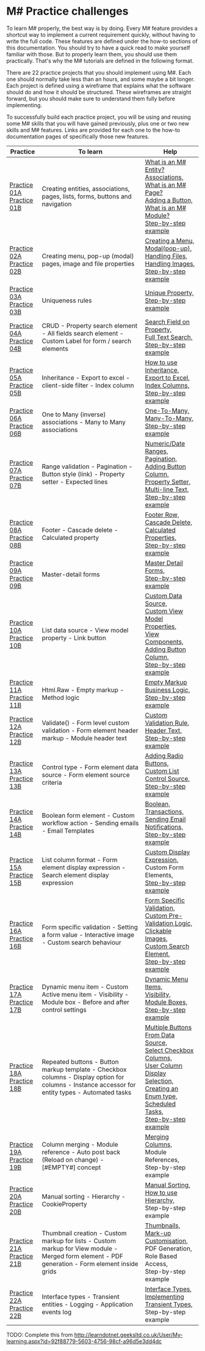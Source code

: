 # M# Practice challenges

To learn M# properly, the best way is by doing. Every M# feature provides a shortcut way to implement a current requirement quickly, without having to write the full code. These features are defined under the how-to sections of this documentation. You should try to have a quick read to make yourself familiar with those. But to properly learn them, you should use them practically. That's why the M# tutorials are defined in the following format.

There are 22 practice projects that you should implement using M#. Each one should normally take less than an hours, and some maybe a bit longer. Each project is defined using a wireframe that explains what the software should do and how it should be structured. These wireframes are straight forward, but you should make sure to understand them fully before implementing.

To successfully build each practice project, you will be using and reusing some M# skills that you will have gained previously, plus one or two new skills and M# features. Links are provided for each one to the how-to documentation pages of specifically those new features.

| Practice       | To learn | Help |
|-------------|-----------|------|
| [Practice 01A](https://design.visualspec.co.uk/?p=MSharp.Practice.1)<br/>[Practice 01B](http://design.visualspec.co.uk/?p=MSharp.Tutorial.1) | Creating entities, associations, pages, lists, forms, buttons and navigation | [What is an M# Entity?](../Basics/Entity.md)<br/>[Associations,](../Domain/Associations.md)<br/> [What is an M# Page?](../Basics/Page.md)<br/> [Adding a Button,](../how-to/buttons-links/adding-a-button.md)<br/> [What is an M# Module?](../Basics/Module)<br/> [Step-by-step example](../Tutorials/1/README.md)|
| [Practice 02A](https://design.visualspec.co.uk/?p=MSharp.Practice.2)<br/>[Practice 02B](http://design.visualspec.co.uk/?p=MSharp.Tutorial.2) | Creating menu, pop-up (modal) pages, image and file properties | [Creating a Menu,](../how-to/menus/creatingMenu.md)<br/> [Modal(pop-up),](../how-to/navigation/modal-PopUp.md)<br/> [Handling Files,](../how-to/filesAndImages/file.md)<br/>[Handling Images,](../how-to/filesAndImages/image.md)<br/> [Step-by-step example](../Tutorials/2/README.md)|
| [Practice 03A](https://design.visualspec.co.uk/?p=MSharp.Practice.3)<br/>[Practice 03B](http://design.visualspec.co.uk/?p=MSharp.Tutorial.3) | Uniqueness rules | [Unique Property,](../how-to/validation/unique.md)<br/> [Step-by-step example](../Tutorials/3/README.md)|
| [Practice 04A](https://design.visualspec.co.uk/?p=MSharp.Practice.4)<br/>[Practice 04B](http://design.visualspec.co.uk/?p=MSharp.tutorial.4) |  CRUD - Property search element - All fields search element - Custom Label for form / search elements | [Search Field on Property,](../how-to/search/searchFieldOnProperty.md)<br/> [Full Text Search,](../how-to/search/fullTextSearch.md)<br/>  [Step-by-step example](../Tutorials/4/README.md)|
| [Practice 05A](https://design.visualspec.co.uk/?p=MSharp.practice.5)<br/>[Practice 05B](http://design.visualspec.co.uk/?p=MSharp.Tutorial.5) | Inheritance - Export to excel - client-side filter - Index column | [How to use Inheritance,](../how-to/types/inheritance.md) <br/>[Export to Excel,](../how-to/list-modules/exportToCsvExcel.md)<br/>[Index Columns,](///how-to/list-modules/index-column.md) <br/>[Step-by-step example](../Tutorials/5/README.md)|
| [Practice 06A](https://design.visualspec.co.uk/?p=MSharp.Practice.6)<br/>[Practice 06B](http://design.visualspec.co.uk/?p=MSharp.Tutorial.6) | One to Many (inverse) associations - Many to Many associations |  [One-To-Many,](../how-to/associations/manyToOne.md)<br/> [Many-To-Many,](../how-to/associations/manyToMany.md) <br/>[Step-by-step example](../Tutorials/6/README.md)|
| [Practice 07A](https://design.visualspec.co.uk/?p=MSharp.Practice.7)<br/>[Practice 07B](http://design.visualspec.co.uk/?p=MSharp.Tutorial.7) | Range validation - Pagination - Button style (link) - Property setter - Expected lines | [Numeric/Date Ranges,](../how-to/validation/numericAndDateRange.md)<br/> [Pagination,](../how-to/list-modules/pagination.md) <br/>[Adding Button Column,](../how-to/list-modules/adding-link-button-column.md)<br/> [Property Setter,](../how-to/formModules/defaultValuesPropertySetter.md)<br/> [Multi-line Text,](../how-to/properties/multiLineText.md) <br/>[Step-by-step example](../Tutorials/7/README.md)|
| [Practice 08A](https://design.visualspec.co.uk/?p=MSharp.Practice.8)<br/>[Practice 08B](http://design.visualspec.co.uk/?p=MSharp.Tutorial.8) | Footer - Cascade delete -Calculated property | [Footer Row,](../how-to/list-modules/footerRow.md)<br/> [Cascade Delete,](../how-to/associations/deleting.md)<br/> [Calculated Properties,](../Domain/CalculatedProperties.md) <br/>[Step-by-step example](../Tutorials/8/README.md)|
| [Practice 09A](https://design.visualspec.co.uk/?p=MSharp.Practice.9)<br/>[Practice 09B](http://design.visualspec.co.uk/?p=MSharp.Tutorial.9) | Master-detail forms | [Master Detail Forms,](../how-to/uiComposition/masterDetailForms.md)<br/>  [Step-by-step example](../Tutorials/9/README.md)|
| [Practice 10A](https://design.visualspec.co.uk/?p=MSharp.Practice.10)<br/>[Practice 10B](http://design.visualspec.co.uk/?p=MSharp.Tutorial.10) | List data source - View model property - Link button | [Custom Data Source,](../how-to/list-modules/customDataSource.md) <br/> [Custom View Model Properties,](../how-to/misc/customViewModelProperties.md) <br/>[View Components,](../how-to/uiComposition/viewComponents.md)<br/> [Adding Button Column,](../how-to/list-modules/adding-link-button-column.md)<br/> [Step-by-step example](../Tutorials/10/README.md)|
| [Practice 11A](https://design.visualspec.co.uk/?p=MSharp.Practice.11)<br/>[Practice 11B](http://design.visualspec.co.uk/?p=MSharp.Tutorial.11) | Html.Raw - Empty markup - Method logic | [Empty Markup](../how-to/list-modules/emptyMarkup.md) <br/>[Business Logic,](../Domain/PartialClass.md) <br/> [Step-by-step example](../Tutorials/11/README.md)|
| [Practice 12A](https://design.visualspec.co.uk/?p=MSharp.Practice.12)<br/>[Practice 12B](http://design.visualspec.co.uk/?p=MSharp.Tutorial.12) | Validate() - Form level custom validation - Form element header markup - Module header text | [Custom Validation Rule,](../how-to/validation/customValidationRule.md) <br/>[Header Text,](../how-to/stylingAndCSS/headerText.md)<br/> [Step-by-step example](../Tutorials/12/README.md)|
| [Practice 13A](https://design.visualspec.co.uk/?p=MSharp.Practice.13a)<br/>[Practice 13B](http://design.visualspec.co.uk/?p=MSharp.Practice.13) | Control type - Form element data source - Form element source criteria | [Adding Radio Buttons,](../how-to/formModules/addingRadiobuttonList.md)<br/> [Custom List Control Source,](../how-to/formModules/customListControlSource.md)<br/> [Step-by-step example](../Tutorials/13/README.md)|
| [Practice 14A](https://design.visualspec.co.uk/?p=MSharp.Practice.14)<br/>[Practice 14B](http://design.visualspec.co.uk/?p=MSharp.tutorial.14) | Boolean form element - Custom workflow action - Sending emails - Email Templates | [Boolean,](../Domain/Boolean.md)<br/> [Transactions,](../how-to/buttons-links/transactions.md) <br/>[Sending Email Notifications,](../how-to/misc/sendingEmailNotifications.md)<br/> [Step-by-step example](../Tutorials/14/README.md)|
| [Practice 15A](https://design.visualspec.co.uk/?p=MSharp.Practice.15)<br/>[Practice 15B](http://design.visualspec.co.uk/?p=MSharp.Tutorial.15) | List column format - Form element display expression - Search element display expression | [Custom Display Expression,](../how-to/list-modules/custom-display-expression-format.md) <br/> Custom Form Elements,<br/> [Step-by-step example](../Tutorials/15/README.md)|
| [Practice 16A](https://design.visualspec.co.uk/?p=MSharp.practice.16)<br/>[Practice 16B](http://design.visualspec.co.uk/?p=MSharp.Tutorial.16) | Form specific validation - Setting a form value - Interactive image - Custom search behaviour | [Form Specific Validation,](../how-to/validation/formSpecificValidation.md)<br/> [Custom Pre-Validation Logic,](../how-to/validation/customPrevalidation.md)<br/> [Clickable Images,](../how-to/validation/customPrevalidation.md)<br/> [Custom Search Element,](../how-to/search/customSearchElement.md)<br/>  [Step-by-step example](../Tutorials/16/README.md)|
| [Practice 17A](https://design.visualspec.co.uk/?p=MSharp.practice.17)<br/>[Practice 17B](http://design.visualspec.co.uk/?p=MSharp.Tutorial.17) | Dynamic menu item - Custom Active menu item - Visibility - Module box - Before and after control settings | [Dynamic Menu Items,](../how-to/menus/dynamicMenuItems.md)<br/> [Visibility,](../how-to/uiComposition/visibility.md)<br/> [Module Boxes,](../how-to/uiComposition/moduleBoxes.md)<br/>  [Step-by-step example](../Tutorials/17/README.md)|
| [Practice 18A](https://design.visualspec.co.uk/?p=MSharp.Practice.18)<br/>[Practice 18B](http://design.visualspec.co.uk/?p=MSharp.tutorial.18) | Repeated buttons - Button markup template - Checkbox columns - Display option for columns - Instance accessor for entity types - Automated tasks | [Multiple Buttons From Data Source,](../how-to/buttons-links/multiple-buttons-from-data-source.md)<br/> [Select Checkbox Columns,](../how-to/list-modules/selectCheckboxColumn.md)<br/> [User Column Display Selection,](../how-to/list-modules/userColumnDisplaySelection.md)<br/> [Creating an Enum type,](../how-to/types/enum.md)<br/> [Scheduled Tasks,](../how-to/misc/scheduledTasks.md)<br/> [Step-by-step example](../Tutorials/18/README.md)|
| [Practice 19A](https://design.visualspec.co.uk/?p=MSharp.Practice.19)<br/>[Practice 19B](http://design.visualspec.co.uk/?p=MSharp.tutorial.19) |  Column merging - Module reference - Auto post back (Reload on change) - [#EMPTY#] concept | [Merging Columns,](../how-to/list-modules/merging-columns.md)<br/> Module References,<br/>  Step-by-step example|
| [Practice 20A](https://design.visualspec.co.uk/?p=MSharp.Practice.20)<br/>[Practice 20B](http://design.visualspec.co.uk/?p=MSharp.Tutorial.20) |  Manual sorting - Hierarchy - CookieProperty | [Manual Sorting,](../how-to/list-modules/manualSorting.md)<br/> [How to use Hierarchy,](../how-to/types/hierarchy.md)<br/> Step-by-step example|
| [Practice 21A](https://design.visualspec.co.uk/?p=MSharp.Practice.21)<br/>[Practice 21B](http://design.visualspec.co.uk/?p=MSharp.Tutorial.21) |  Thumbnail creation - Custom markup for lists - Custom markup for View module - Merged form element - PDF generation - Form element inside grids | [Thumbnails,](../how-to/filesAndImages/thumbnail.md)<br/>[Mark-up Customisation,](../how-to/stylingAndCSS/markupCustomisation.md)<br/>PDF Generation,<br/> Role Based Access,<br/>  Step-by-step example|
| [Practice 22A](https://design.visualspec.co.uk/?p=MSharp.Practice.22)<br/>[Practice 22B](http://design.visualspec.co.uk/?p=MSharp.Tutorial.22) |  Interface types - Transient entities - Logging - Application events log | [Interface Types,](../how-to/types/interfaces.md)<br/> [Implementing Transient Types,](../how-to/types/transient.md)<br/> Step-by-step example|

TODO: Complete this from
http://learndotnet.geeksltd.co.uk/User/My-learning.aspx?id=92f88779-5603-4756-98cf-a96d5e3dd4dc
